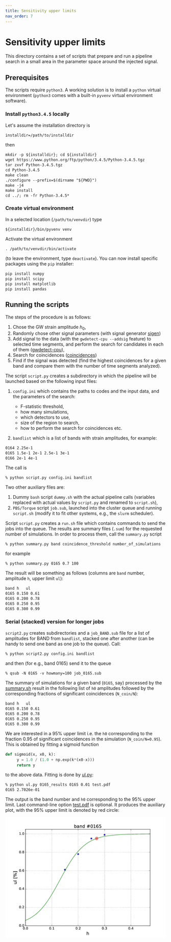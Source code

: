 ```yaml
---
title: Sensitivity upper limits
nav_order: 7
---
```


# Sensitivity upper limits 

This directory contains a set of scripts that prepare and run a pipeline search in a small area in the parameter space around the injected signal. 

## Prerequisites 

The scripts require `python3`. A working solution is to install a `python` virtual environment (`python3` comes with a built-in `pyvenv` virtual environment software).  

### Install `python3.4.5` locally

Let's assume the installation directory is  
```
installdir=/path/to/installdir
```
then 
```
mkdir -p ${installdir}; cd ${installdir} 
wget https://www.python.org/ftp/python/3.4.5/Python-3.4.5.tgz
tar zxvf Python-3.4.5.tgz
cd Python-3.4.5
make clean
./configure --prefix=$(dirname "${PWD}") 
make -j4
make install
cd ../; rm -fr Python-3.4.5*
```

### Create virtual environment 

In a selected location (`/path/to/venvdir`) type
 
```
${installdir}/bin/pyvenv venv
```
Activate the virtual environment

```
. /path/to/venvdir/bin/activate
```

(to leave the environment, type `deactivate`). You can now install specific packages using the `pip` installer: 

```
pip install numpy
pip install scipy
pip install matplotlib
pip install pandas
```

## Running the scripts 

The steps of the procedure is as follows:

1. Chose the GW strain amplitude $h_0$,
2. Randomly chose other signal parameters (with signal generator [sigen](https://github.com/mbejger/polgraw-allsky/blob/master/search/network/src-cpu/sigen.c))
3. Add signal to the data (with the `gwdetect-cpu --addsig` feature) to selected time segments, and perform the search for candidates in each of them ([gwdetect-cpu](https://github.com/mbejger/polgraw-allsky/blob/master/search/network/src-cpu/main.c)),
4. Search for coincidences ([coincidences](https://github.com/mbejger/polgraw-allsky/blob/master/coincidences/src/coincidences.c))
5. Find if the signal was detected (find the highest coincidences for a given band and compare them with the number of time segments analyzed).

The script `script.py` creates a subdirectory in which the pipeline will be launched based on the following input files:
1. `config.ini` which contains the paths to codes and the input data, and the parameters of the search: 
    * F-statistic threshold, 
    * how many simulations, 
    * which detectors to use, 
    * size of the region to search, 
    * how to perform the search for coincidences etc. 

2. `bandlist` which is a list of bands with strain amplitudes, for example:  
```
0164 2.25e-1 
0165 1.5e-1 2e-1 2.5e-1 3e-1
0166 2e-1 4e-1
```
The call is
```
% python script.py config.ini bandlist
```
Two other auxiliary files are:
1. Dummy `bash` script `dummy.sh` with the actual pipeline calls (variables replaced with actual values by `script.py` and renamed to `script.sh`),
2. `PBS/Torque` script `job.sub`, launched into the cluster queue and running `script.sh` (modify it to fit other systems, e.g., the `slurm` scheduler). 

Script `script.py` creates a `run.sh` file which contains commands to send the jobs into the queue. The results are summary files (`.sum`) for the requested number of simulations. In order to process them, call the `summary.py` script
```
% python summary.py band coincidence_threshold number_of_simulations
```
for example 
```
% python summary.py 0165 0.7 100
```
The result will be something as follows (columns are `band` number, amplitude `h`, upper limit `ul`): 
```
band h   ul 
0165 0.150 0.61
0165 0.200 0.78
0165 0.250 0.95
0165 0.300 0.99
```
### Serial (stacked) version for longer jobs 

`script2.py` creates subdirectories and a `job_BAND.sub` file for a list of amplitudes for BAND from `bandlist`, stacked one after another (can be handy to send one band as one job to the queue). Call: 

```
% python script2.py config.ini bandlist
```
and then (for e.g., band 0165) send it to the queue 
```
% qsub -N 0165 -v howmany=100 job_0165.sub
```
The summary of simulations for a given band (`0165`, say) processed by the [summary.sh](https://github.com/mbejger/polgraw-allsky/blob/master/sensitivity-scripts/summary.sh) result in the following list of `h0` amplitudes followed by the corresponding fractions of significant coincidences (`N_coin/N`):

```
band h   ul 
0165 0.150 0.61
0165 0.200 0.78
0165 0.250 0.95
0165 0.300 0.99
```

We are interested in a 95% upper limit i.e. the `h0` corresponding to the fraction 0.95 of significant coincidences in the simulation (`N_coin/N=0.95`). This is obtained by fitting a sigmoid function

```python
def sigmoid(x, x0, k):
     y = 1.0 / (1.0 + np.exp(k*(x0-x)))
     return y
```
to the above data. Fitting is done by [ul.py](https://github.com/mbejger/polgraw-allsky/blob/master/sensitivity-scripts/upper-limits/ul.py):

```
% python ul.py 0165_results 0165 0.01 test.pdf
0165 2.7026e-01
```
The output is the band number and `h0` corresponding to the 95% upper limit. Last command-line option [test.pdf](https://github.com/mbejger/polgraw-allsky/blob/master/sensitivity-scripts/upper-limits/test.pdf) is optional. It produces the auxiliary plot, with the 95% upper limit is denoted by red circle: 

![0165 upper limits](img/0165_ul.png)
 
